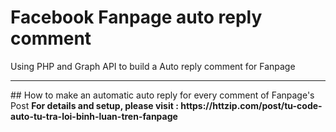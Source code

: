 # Facebook Fanpage auto reply comment
Using PHP and Graph API to build a Auto reply comment for Fanpage
<hr />
## How to make an automatic auto reply for every comment of Fanpage's Post
<strong>For details and setup, please visit : https://httzip.com/post/tu-code-auto-tu-tra-loi-binh-luan-tren-fanpage </strong>
